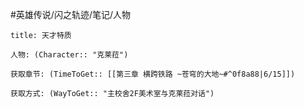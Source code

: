 #英雄传说/闪之轨迹/笔记/人物
```ad-note
title: 天才特质

人物: (Character:: "克莱菈")

获取章节: (TimeToGet:: [[第三章 横跨铁路 ~苍穹的大地~#^0f8a88|6/15]])

获取方式: (WayToGet:: "主校舍2F美术室与克莱菈对话")

```
